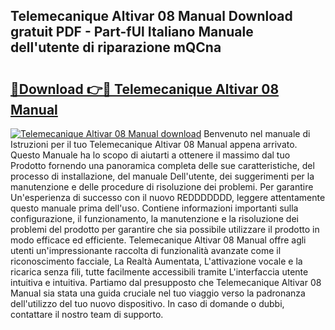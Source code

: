 ## Telemecanique Altivar 08 Manual Download gratuit PDF - Part-fUl Italiano Manuale dell'utente di riparazione mQCna

# <h2><a href="http://dfbgdq.blite.top/?on=Telemecanique+Altivar+08+Manual">🔗Download 👉🔴 Telemecanique Altivar 08 Manual</a></h2>

[![Telemecanique Altivar 08 Manual download](https://i.imgur.com/lujVjoI.png)](http://dfbgdq.blite.top/?on=Telemecanique+Altivar+08+Manual)
Benvenuto nel manuale di Istruzioni per il tuo Telemecanique Altivar 08 Manual appena arrivato. Questo Manuale ha lo scopo di aiutarti a ottenere il massimo dal tuo Prodotto fornendo una panoramica completa delle sue caratteristiche, del processo di installazione, del manuale Dell'utente, dei suggerimenti per la manutenzione e delle procedure di risoluzione dei problemi. Per garantire Un'esperienza di successo con il nuovo REDDDDDDD, leggere attentamente questo manuale prima dell'uso. Contiene informazioni importanti sulla configurazione, il funzionamento, la manutenzione e la risoluzione dei problemi del prodotto per garantire che sia possibile utilizzare il prodotto in modo efficace ed efficiente. Telemecanique Altivar 08 Manual offre agli utenti un'impressionante raccolta di funzionalità avanzate come il riconoscimento facciale, La Realtà Aumentata, L'attivazione vocale e la ricarica senza fili, tutte facilmente accessibili tramite L'interfaccia utente intuitiva e intuitiva. Partiamo dal presupposto che Telemecanique Altivar 08 Manual sia stata una guida cruciale nel tuo viaggio verso la padronanza dell'utilizzo del tuo nuovo dispositivo. In caso di domande o dubbi, contattare il nostro team di supporto.
